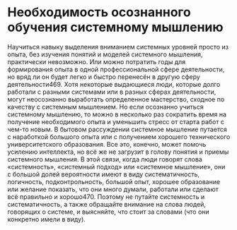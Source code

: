 # Необходимость осознанного обучения системному мышлению

Научиться навыку выделения вниманием системных уровней просто из опыта, без изучения понятий и моделей системного мышления, практически невозможно. Или можно потратить годы для формирования опыта в одной профессиональной сфере деятельности, но вряд ли он будет легко и быстро перенесён в другую сферу деятельности469. Хотя некоторые выдающиеся люди, которые долго работали с разными системами или в разных сферах деятельности, могут неосознанно выработать определенное мастерство, сходное по качеству с системным мышлением. Но если осознанно учиться системному мышлению, то можно в несколько раз сократить время на получение необходимого опыта и уменьшить стресс от старта работ с чем-то новым. 
В бытовом рассуждении системное мышление путается с наработкой большого опыта или с получением хорошего технического университетского образования. Все это, конечно, может помочь усилению интеллекта, но всё же не загрузит в голову понятия и приемы системного мышления. В этой связи, когда люди говорят слова «системность», «системный подход» или «системное мышление», они с большой долей вероятности имеют в виду систематичность, логичность, подконтрольность, большой опыт, хорошее образование или желание показать, что они много думали, работали или сделают всё правильно и хорошо470. Поэтому не путайте системность и систематичность, а также обращайте внимание на слова людей, говорящих о системе, и выясняйте, что стоит за словами (что они конкретно имели в виду).
